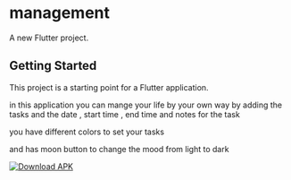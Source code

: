# management

A new Flutter project.

## Getting Started

This project is a starting point for a Flutter application.

in this application you can mange your life by your own way 
by adding the tasks and the date , start time , end time and notes for the task

you have different colors to set your tasks

and has moon button to change the mood from light to dark 

[![Download APK](https://img.shields.io/badge/Download-APK-brightgreen?style=for-the-badge&logo=android)](https://github.com/SalemElbermawy/Advanced-To-Do-List-Flutter/releases/download/v1.0.0/app-release.apk)
